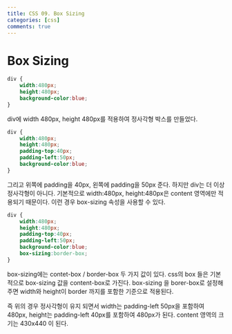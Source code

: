 ```yaml
---
title: CSS 09. Box Sizing
categories: [css]
comments: true
---
```


# Box Sizing

```css
div {
    width:480px;
    height:480px;
    background-color:blue;
}
```

div에 width 480px, height 480px를 적용하여
정사각형 박스를 만들었다.

```css
div {
    width:480px;
    height:480px;
    padding-top:40px;
    padding-left:50px;
    background-color:blue;
}
```

그리고 위쪽에 padding을 40px, 왼쪽에 padding을 50px 준다.
하지만 div는 더 이상 정사각형이 아니다.
기본적으로 width:480px, height:480px은 content 영역에만 적용되기 때문이다.
이런 경우 box-sizing 속성을 사용할 수 있다.


```css
div {
    width:480px;
    height:480px;
    padding-top:40px;
    padding-left:50px;
    background-color:blue;
    box-sizing:border-box;
}
```
box-sizing에는 contet-box / border-box 두 가지 값이 있다.
css의 box 들은 기본적으로 box-sizing 값을 content-box로 가진다.
box-sizing 을 borer-box로 설정해주면 width와 height이 border 까지를 포함한 기준으로 적용된다.

즉 위의 경우 정사각형이 유지 되면서 width는 padding-left 50px을 포함하여 480px,
height는 padding-left 40px를 포함하여 480px가 된다.
content 영역의 크기는 430x440 이 된다.
